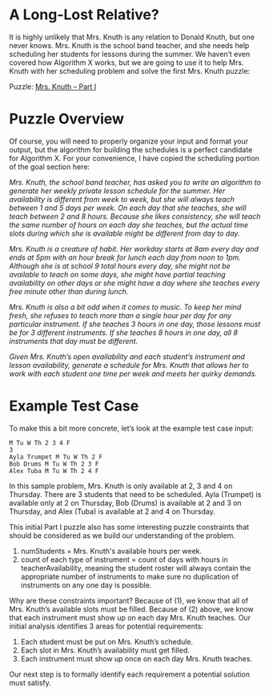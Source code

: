 # A Long-Lost Relative?

It is highly unlikely that Mrs. Knuth is any relation to Donald Knuth, but one never knows. Mrs. Knuth is the school band teacher, and she needs help scheduling her students for lessons during the summer. We haven’t even covered how Algorithm X works, but we are going to use it to help Mrs. Knuth with her scheduling problem and solve the first Mrs. Knuth puzzle:

Puzzle: [Mrs. Knuth – Part I](https://www.codingame.com/contribute/view/94231c8a12567007bde24553f6a9e3de55981)

# Puzzle Overview

Of course, you will need to properly organize your input and format your output, but the algorithm for building the schedules is a perfect candidate for Algorithm X. For your convenience, I have copied the scheduling portion of the goal section here:

_Mrs. Knuth, the school band teacher, has asked you to write an algorithm to generate her weekly private lesson schedule for the summer. Her availability is different from week to week, but she will always teach between 1 and 5 days per week. On each day that she teaches, she will teach between 2 and 8 hours. Because she likes consistency, she will teach the same number of hours on each day she teaches, but the actual time slots during which she is available might be different from day to day._

_Mrs. Knuth is a creature of habit. Her workday starts at 8am every day and ends at 5pm with an hour break for lunch each day from noon to 1pm. Although she is at school 9 total hours every day, she might not be available to teach on some days, she might have partial teaching availability on other days or she might have a day where she teaches every free minute other than during lunch._

_Mrs. Knuth is also a bit odd when it comes to music. To keep her mind fresh, she refuses to teach more than a single hour per day for any particular instrument. If she teaches 3 hours in one day, those lessons must be for 3 different instruments. If she teaches 8 hours in one day, all 8 instruments that day must be different._

_Given Mrs. Knuth’s open availability and each student’s instrument and lesson availability, generate a schedule for Mrs. Knuth that allows her to work with each student one time per week and meets her quirky demands._

# Example Test Case

To make this a bit more concrete, let’s look at the example test case input:

```text
M Tu W Th 2 3 4 F
3
Ayla Trumpet M Tu W Th 2 F
Bob Drums M Tu W Th 2 3 F
Alex Tuba M Tu W Th 2 4 F
```

In this sample problem, Mrs. Knuth is only available at 2, 3 and 4 on Thursday. There are 3 students that need to be scheduled. Ayla (Trumpet) is available only at 2 on Thursday, Bob (Drums) is available at 2 and 3 on Thursday, and Alex (Tuba) is available at 2 and 4 on Thursday.

This initial Part I puzzle also has some interesting puzzle constraints that should be considered as we build our understanding of the problem.

1)	numStudents = Mrs. Knuth's available hours per week.
2)	count of each type of instrument = count of days with hours in teacherAvailability, meaning the student roster will always contain the appropriate number of instruments to make sure no duplication of instruments on any one day is possible.

Why are these constraints important? Because of (1), we know that all of Mrs. Knuth’s available slots must be filled. Because of (2) above, we know that each instrument must show up on each day Mrs. Knuth teaches.
Our initial analysis identifies 3 areas for potential requirements:

1)	Each student must be put on Mrs. Knuth’s schedule.
2)	Each slot in Mrs. Knuth’s availability must get filled.
3)	Each instrument must show up once on each day Mrs. Knuth teaches.

Our next step is to formally identify each requirement a potential solution must satisfy.
